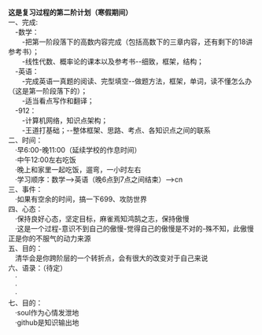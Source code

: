 **这是复习过程的第二阶计划（寒假期间）<br>**
一、完成:<br>
&emsp;-数学：<br>
&emsp;&emsp;-把第一阶段落下的高数内容完成（包括高数下的三章内容，还有剩下的18讲参考书）；<br>
&emsp;&emsp;-线性代数、概率论的课本以及参考书--细致，框架，结构；<br>
&emsp;-英语：<br>
&emsp;&emsp;-完成英语一真题的阅读、完型填空--做题方法，框架，单词，读不懂怎么办（这是第一阶段落下的）；<br>
&emsp;&emsp;-适当看点写作和翻译；<br>
&emsp;-912：<br>
&emsp;&emsp;-计算机网络，知识点架构；<br>
&emsp;&emsp;-王道打基础；--整体框架、思路、考点、各知识点之间的联系<br>
二、时间：<br>
&emsp;·早6:00-晚11:00（延续学校的作息时间）<br>
&emsp;·中午12:00左右吃饭<br>
&emsp;·晚上和家里一起吃饭，遛弯，一小时左右<br>
&emsp;·学习顺序：数学-->英语（晚6点到7点之间结束）-->cn<br>
三、事件：<br>
&emsp;·如果有空余的时间，搞一下699、攻防世界<br>
四、心态：<br>
&emsp;·保持良好心态，坚定目标，麻雀焉知鸿鹄之志，保持傲慢<br>
&emsp;·这是一个过程-意识不到自己的傲慢-觉得自己的傲慢是不对的-殊不知，此傲慢正是你的不服气的动力来源<br>
五、目的：<br>
&emsp;清华会是你跨阶层的一个转折点，会有很大的改变对于自己来说<br>
六、语录：（待定）<br>
&emsp;·<br>
&emsp;·<br>
&emsp;·<br>
七、目的：<br>
&emsp;·soul作为心情发泄地<br>
&emsp;·github是知识输出地<br>

